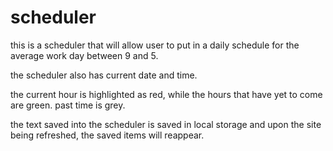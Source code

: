 # scheduler
this is a scheduler that will allow user to put in a daily schedule for the average work day between 9 and 5. 

the scheduler also has current date and time. 

the current hour is highlighted as red, while the hours that have yet to come are green. past time is grey.

the text saved into the scheduler is saved in local storage and upon the site being refreshed, the saved items will reappear. 